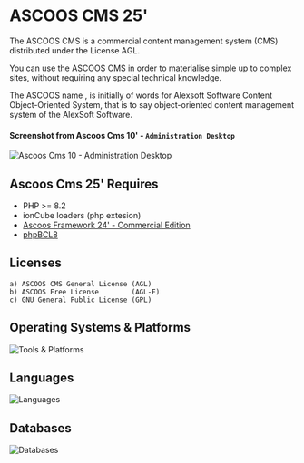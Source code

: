# ASCOOS CMS 25'

The ASCOOS CMS is a commercial content management system (CMS) distributed under the License ΑGL. 

You can use the ASCOOS CMS in order to materialise simple up to complex sites, without requiring any special technical knowledge.

The ASCOOS name , is initially of words for Alexsoft Software Content Object-Oriented System, that is to say object-oriented content management system of the AlexSoft Software.

#### Screenshot from Ascoos Cms 10' - `Administration Desktop`
![Ascoos Cms 10 - Administration Desktop](https://a.fsdn.com/con/app/proj/ascooscmsextens/screenshots/800px_ascoos_desktop_00100103.jpg)

## Ascoos Cms 25' Requires
- PHP >= 8.2
- ionCube loaders (php extesion)
- [Ascoos Framework 24' - Commercial Edition](https://github.com/ascoos/afw)
- [phpBCL8](https://github.com/ascoos/phpbcl8)

## Licenses
    a) ASCOOS CMS General License (AGL)
    b) ASCOOS Free License        (AGL-F)
    c) GNU General Public License (GPL)


## Operating Systems & Platforms
<p align="left">
  <img src="https://skillicons.dev/icons?i=windows,linux,raspberrypi&perline=8" alt="Tools & Platforms" />
</p>


## Languages

<p align="left">
  <img src="https://skillicons.dev/icons?i=php,html,css,jquery,js&perline=8" alt="Languages" />
</p>

## Databases
<img src="https://skillicons.dev/icons?i=mysql,postgres,mongodb&perline=8" alt="Databases" />

